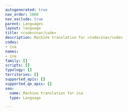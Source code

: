 ```yaml
---
autogenerated: true
nav_order: 1000
nav_exclude: true
parent: Languages
layout: language
title: <code>ina</code>
description: Machine translation for <code>ina</code>
codes:
- ina
names:
- ina
family: []
scripts: []
typology: []
territories: []
supported_apis: []
supported_qe_apis: []
seo:
  name: Machine translation for ina
  type: Language

---
```


